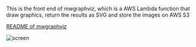 This is the front end of mwgraphviz, which is a  AWS Lambda function that draw graphics, return the results as SVG and store the images on AWS S3

[README of mwgraphviz](https://github.com/iamxuxiao/mwgraphviz/blob/master/READEM.md)

![screen](https://github.com/iamxuxiao/mwgraphviz_frontend/blob/master/mwgraphviz1.png)
